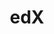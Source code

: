 ---
blog: https://blog.edx.org/
codehost: https://github.com/edx
facebook: http://www.facebook.com/EdxOnline
googleplus: https://plus.google.com/+edXOnline
guide: https://www.edx.org/media-kit
images:
- edx-icon.svg
- edx-ar21.svg
logohandle: edx
reddit: http://www.reddit.com/r/edx
sort: edx
title: edX
twitter: https://x.com/edXOnline
website: https://www.edx.org/
wikipedia: https://en.wikipedia.org/wiki/EdX
youtube: https://www.youtube.com/user/edxonline
---